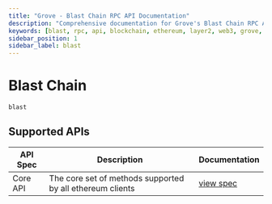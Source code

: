 ```yaml
---
title: "Grove - Blast Chain RPC API Documentation"
description: "Comprehensive documentation for Grove's Blast Chain RPC API, covering endpoint details and integration strategies for blockchain developers."
keywords: [blast, rpc, api, blockchain, ethereum, layer2, web3, grove, pocket, pokt]
sidebar_position: 1
sidebar_label: blast
---
```


# Blast Chain

`blast`

## Supported APIs

| API Spec | Description                                               | Documentation                  |
| -------- | --------------------------------------------------------- | ------------------------------ |
| Core API | The core set of methods supported by all ethereum clients | [view spec](../specs/core-api) |
